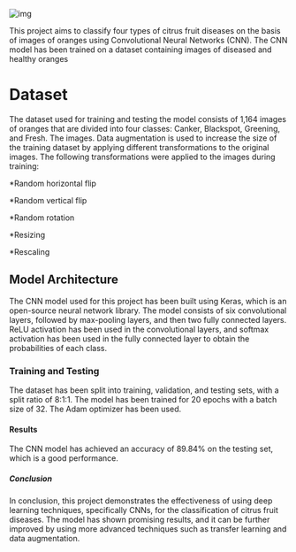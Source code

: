 ![img](""C:\Users\Sauravi\Downloads\images.jpeg"")

This project aims to classify four types of citrus fruit diseases on the basis of images of oranges using Convolutional Neural Networks (CNN). The CNN model has been trained on a dataset containing images of diseased and healthy oranges



<h1>Dataset</h1>

The dataset used for training and testing the model consists of 1,164 images of oranges that are divided into four classes: Canker, Blackspot, Greening, and Fresh. The images. Data augmentation is used to increase the size of the training dataset by applying different transformations to the original images. The following transformations were applied to the images during training:

*Random horizontal flip

*Random vertical flip

*Random rotation

*Resizing

*Rescaling



<h2>Model Architecture</h2>

The CNN model used for this project has been built using Keras, which is an open-source neural network library. The model consists of six convolutional layers, followed by max-pooling layers, and then two fully connected layers. ReLU activation has been used in the convolutional layers, and softmax activation has been used in the fully connected layer to obtain the probabilities of each class.



<h3>Training and Testing</h3>

The dataset has been split into training, validation, and testing sets, with a split ratio of 8:1:1. The model has been trained for 20 epochs with a batch size of 32. The Adam optimizer has been used.


<h4>Results</h4>

The CNN model has achieved an accuracy of 89.84% on the testing set, which is a good performance.


<h5>Conclusion</h5>

In conclusion, this project demonstrates the effectiveness of using deep learning techniques, specifically CNNs, for the classification of citrus fruit diseases. The model has shown promising results, and it can be further improved by using more advanced techniques such as transfer learning and data augmentation.

